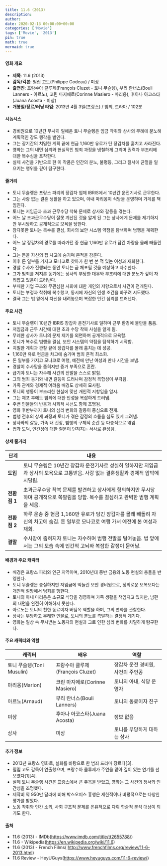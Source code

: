 ```yaml
---
title: 11.6 (2013)
description: 
author: 
date: 2020-02-13 00:00:00+00:00
categories: ['Movie']
tags: ['Movie', '2013']
pin: true
math: true
mermaid: true
---
```

#### 영화 개요

- **제목**: 11.6 (2013)  
- **감독/각본**: 필립 고도(Philippe Godeau) / 미상  
- **출연진**: 프랑수아 클루제(François Cluzet - 토니 무슬렝), 부리 란너스(Bouli Lanners - 아르노), 코린 마지에로(Corinne Masiero - 마리옹), 후아나 아코스타(Juana Acosta - 미상)  
- **개봉일/장르/러닝 타임**: 2013년 4월 3일(프랑스) / 범죄, 드라마 / 102분  

#### 시놉시스

- 경비원으로 10년간 무사히 일해온 토니 무슬렝은 임금 착취와 상사의 무례에 분노해 계획적인 강도 행각을 벌인다.  
- 그는 장기간의 치밀한 계획 끝에 현금 1,160만 유로가 탄 장갑차를 훔치고 사라진다.  
- 영화는 그의 내면 심리와 현실적인 범죄 과정을 냉철하게 그리며 권력과 부조리에 대한 복수심을 포착한다.  
- 실제 사건을 기반으로 한 이 작품은 인간의 분노, 불평등, 그리고 질서에 균열을 일으키는 행위를 깊이 탐구한다.  

#### 줄거리

- 토니 무슬렝은 프랑스 파리의 장갑차 업체 IBRIS에서 10년간 운전기사로 근무한다.  
- 그는 사랑 없는 결혼 생활을 하고 있으며, 아내 마리옹이 식당을 운영하며 가계를 책임진다.  
- 토니는 저임금과 초과 근무수당 착복 문제로 상사와 갈등을 겪는다.  
- 어느 날 초과근무수당이 잘못 계산된 것을 알게 된 그는 상사에게 문제를 제기하지만 무시당하고 공개적으로 모욕을 당한다.  
- 참다못한 토니는 복수를 결심, 회사의 보안 시스템 약점을 탐색하며 범행을 계획한다.  
- 어느 날 장갑차의 경로를 따라가던 중 현금 1,160만 유로가 담긴 차량을 몰래 빼돌린다.  
- 그는 돈을 자신의 집 차고에 숨기며 흔적을 감춘다.  
- 이후 돈 일부를 가지고 모나코로 찾아가 한 번 본 적 있는 여성과 재회한다.  
- 경찰 수사가 진행되는 동안 토니는 곧 체포될 것을 예상하고 자수한다.  
- 그가 범죄를 저지른 동기에는 상사의 부당한 대우와 부조리에 대한 분노가 깊이 자리잡고 있음이 드러난다.  
- 부패한 기업 구조와 무관심한 사회에 대한 개인의 저항으로서 사건이 전개된다.  
- 토니는 부정과 착취에 복수했고, 동시에 자신의 인생 조건을 바꾸려 시도했다.  
- 결국 그는 법 앞에서 자신을 내려놓으며 복잡한 인간 심리를 드러낸다.  

#### 주요 사건

- 토니 무슬렝이 10년간 IBRIS 장갑차 운전기사로 일하며 근무 환경에 불만을 품음.  
- 저임금과 근무 시간에 대한 초과 수당 착복 사실을 알게 됨.  
- 무례한 상사가 토니의 문제 제기를 외면하며 공개적으로 모욕함.  
- 토니가 복수로 범행을 결심, 보안 시스템의 약점을 탐색하기 시작함.  
- 치밀한 계획과 관찰 끝에 장갑차를 몰래 훔치는 데 성공.  
- 1,160만 유로 현금을 차고에 숨기며 범죄 흔적 최소화.  
- 돈 일부를 가지고 모나코로 여행, 예전에 만난 여성과 만나 시간을 보냄.  
- 경찰이 수사망을 좁히지만 증거 부족으로 혼란.  
- 급기야 토니는 자수해 사건의 전말을 스스로 밝힘.  
- 그의 범죄 동기와 내면 갈등이 드러나며 감정적 복합성이 부각됨.  
- 가족 관계와 경제적 어려움 배경도 상세히 묘사됨.  
- 토니의 행동이 부조리한 현실에 맞선 개인적 저항임을 암시.  
- 그는 체포 후에도 범죄에 대한 반성을 복잡하게 드러냄.  
- 주변 인물들의 반응과 사회적 시선도 함께 조명됨.  
- 영화 후반부까지 토니의 심리 변화와 갈등이 중심으로 전개.  
- 범행 전후의 상세 과정과 토니가 겪은 감정의 흐름을 심도 있게 그려냄.  
- 상사와의 갈등, 가족 내 긴장, 범행의 구체적 순간 등 다층적으로 엮임.  
- 법과 도덕, 인간성에 대한 질문이 던져지는 서사로 완성됨.  

#### 상세 줄거리

| **단계**  | **내용** |
|-----------|----------|
| **도입**   | 토니 무슬렝은 10년간 장갑차 운전기사로 성실히 일하지만 저임금과 상사의 모욕으로 고통받음. 사랑 없는 결혼생활과 경제적 압박에 시달림. |
| **전환점 1** | 초과근무수당 착복 문제를 발견하고 상사에게 항의하지만 무시당하며 공개적으로 쪽팔림을 당함. 복수를 결심하고 완벽한 범행 계획을 세움. |
| **전환점 2** | 하루 운송 중 현금 1,160만 유로가 담긴 장갑차를 몰래 빼돌려 자신의 차고에 숨김. 돈 일부로 모나코로 여행 가서 예전에 본 여성과 재회. |
| **결말**   | 수사망이 좁혀지자 토니는 자수하며 범행 전말을 털어놓음. 법 앞에 서는 그의 모습 속에 인간적 고뇌와 복잡한 감정이 묻어남. |

#### 배경과 주요 캐릭터

- 배경은 프랑스 파리와 인근 지역이며, 2010년대 중반 금융와 노동 현실의 충돌을 반영한다.  
- 토니 무슬렝은 충실하지만 저임금에 억눌린 보안 경비원으로, 정의로운 보복보다는 개인적 절망에서 범죄를 행한다.  
- 토니의 아내 마리옹은 소규모 식당을 경영하며 가족 생활을 책임지고 있지만, 남편의 내면을 완전히 이해하지 못한다.  
- 아르노는 토니의 친한 동료이자 버팀목 역할을 하며, 그의 변화를 관찰한다.  
- 상사는 부당하고 무례한 인물로, 토니의 분노를 촉발하는 결정적 계기다.  
- 영화는 일상 속 무시받는 노동자의 현실과 그로 인한 심리 변화를 치밀하게 탐구한다.  

#### 주요 캐릭터와 역할

| **캐릭터** | **배우**         | **역할**          |
|------------|------------------|-------------------|
| 토니 무슬렝(Toni Musulin) | 프랑수아 클루제(François Cluzet) | 장갑차 운전 경비원, 사건의 주인공   |
| 마리옹(Marion)      | 코린 마지에로(Corinne Masiero)    | 토니의 아내, 식당 운영자          |
| 아르노(Arnaud)      | 부리 란너스(Bouli Lanners)        | 토니의 동료이자 친구             |
| 미상               | 후아나 아코스타(Juana Acosta)       | 정보 없음                       |
| 상사               | 미상                             | 토니를 부당하게 대하는 상사         |

#### 추가 정보

- 2013년 프랑스 영화로, 실화를 바탕으로 한 범죄 드라마 장르다[3].  
- 필립 고도 감독이 연출했으며, 프랑수아 클루제가 주연을 맡아 깊이 있는 연기를 선보였다[1][4].  
- 실제 토니 무슬렝 사건은 프랑스에서 큰 주목을 받았고, 영화는 그 사건의 정서와 인간성을 조명했다.  
- 제작비 약 950만 달러에 비해 박스오피스 흥행은 제한적이나 비평적으로는 다양한 평가를 받았다.  
- 노동 착취와 인간 소외, 사회 구조적 문제를 은유적으로 다뤄 학술적 분석 대상이 되기도 한다.  

#### 출처

- 11.6 (2013) - IMDb(https://www.imdb.com/title/tt2655788/)  
- 11.6 - Wikipedia(https://en.wikipedia.org/wiki/11.6)  
- 11.6 (2013) - French Films( http://www.frenchfilms.org/review/11-6-2013.html)  
- 11.6 Review - HeyUGuys(https://www.heyuguys.com/11-6-review/)
